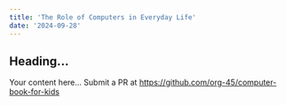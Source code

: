 ```yaml
---
title: 'The Role of Computers in Everyday Life'
date: '2024-09-28'
---
```


## Heading...
Your content here...
Submit a PR at https://github.com/org-45/computer-book-for-kids
